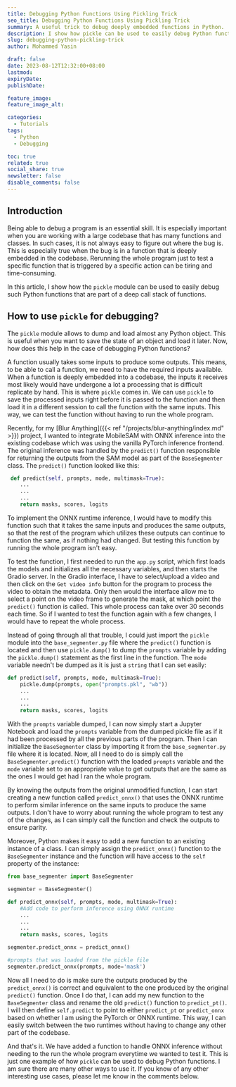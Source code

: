 ```yaml
---
title: Debugging Python Functions Using Pickling Trick
seo_title: Debugging Python Functions Using Pickling Trick
summary: A useful trick to debug deeply embedded functions in Python.
description: I show how pickle can be used to easily debug Python functions.
slug: debugging-python-pickling-trick
author: Mohammed Yasin

draft: false
date: 2023-08-12T12:32:00+08:00
lastmod:
expiryDate: 
publishDate: 

feature_image: 
feature_image_alt: 

categories:
  - Tutorials
tags:
  - Python
  - Debugging

toc: true
related: true
social_share: true
newsletter: false
disable_comments: false
---
```


## Introduction

Being able to debug a program is an essential skill. It is especially important when you are working with a large codebase that has many functions and classes. In such cases, it is not always easy to figure out where the bug is. This is especially true when the bug is in a function that is deeply embedded in the codebase. Rerunning the whole program just to test a specific function that is triggered by a specific action can be tiring and time-consuming.

In this article, I show how the `pickle` module can be used to easily debug such Python functions that are part of a deep call stack of functions.

## How to use `pickle` for debugging?

The `pickle` module allows to dump and load almost any Python object. This is useful when you want to save the state of an object and load it later. Now, how does this help in the case of debugging Python functions?

A function usually takes some inputs to produce some outputs. This means, to be able to call a function, we need to have the required inputs available. When a function is deeply embedded into a codebase, the inputs it receives most likely would have undergone a lot a processing that is difficult replicate by hand. This is where `pickle` comes in. We can use `pickle` to save the processed inputs right before it is passed to the function and then load it in a different session to call the function with the same inputs. This way, we can test the function without having to run the whole program.

Recently, for my [Blur Anything]({{< ref "/projects/blur-anything/index.md" >}}) project, I wanted to integrate MobileSAM with ONNX inference into the existing codebase which was using the vanilla PyTorch inference frontend. The original inference was handled by the `predict()` function responsible for returning the outputs from the SAM model as part of the `BaseSegmenter` class. The `predict()` function looked like this:

```python
 def predict(self, prompts, mode, multimask=True):
    ...
    ...
    ...
    return masks, scores, logits
```

To implement the ONNX runtime inference, I would have to modify this function such that it takes the same inputs and produces the same outputs, so that the rest of the program which utilizes these outputs can continue to function the same, as if nothing had changed. But testing this function by running the whole program isn't easy.

To test the function, I first needed to run the `app.py` script, which first loads the models and initializes all the necessary variables, and then starts the Gradio server. In the Gradio interface, I have to select/upload a video and then click on the `Get video info` button for the program to process the video to obtain the metadata. Only then would the interface allow me to select a point on the video frame to generate the mask, at which point the `predict()` function is called. This whole process can take over 30 seconds each time. So if I wanted to test the function again with a few changes, I would have to repeat the whole process.

Instead of going through all that trouble, I could just import the `pickle` module into the `base_segmenter.py` file where the `predict()` function is located and then use `pickle.dump()` to dump the `prompts` variable by adding the `pickle.dump()` statement as the first line in the function. The `mode` variable needn't be dumped as it is just a `string` that I can set easily:

```python
def predict(self, prompts, mode, multimask=True):
    pickle.dump(prompts, open("prompts.pkl", "wb"))
    ...
    ...
    ...
    return masks, scores, logits
```

With the `prompts` variable dumped, I can now simply start a Jupyter Notebook and load the `prompts` variable from the dumped pickle file as if it had been processed by all the previous parts of the program. Then I can initialize the `BaseSegmenter` class by importing it from the `base_segmenter.py` file where it is located. Now, all I need to do is simply call the `BaseSegmenter.predict()` function with the loaded `prompts` variable and the `mode` variable set to an appropriate value to get outputs that are the same as the ones I would get had I ran the whole program.

By knowing the outputs from the original unmodified function, I can start creating a new function called `predict_onnx()` that uses the ONNX runtime to perform similar inference on the same inputs to produce the same outputs. I don't have to worry about running the whole program to test any of the changes, as I can simply call the function and check the outputs to ensure parity.

Moreover, Python makes it easy to add a new function to an existing instance of a class. I can simply assign the `predict_onnx()` function to the `BaseSegmenter` instance and the function will have access to the `self` property of the instance:

```python
from base_segmenter import BaseSegmenter

segmenter = BaseSegmenter()

def predict_onnx(self, prompts, mode, multimask=True):
    #Add code to perform inference using ONNX runtime
    ...
    ...
    ...
    return masks, scores, logits

segmenter.predict_onnx = predict_onnx()

#prompts that was loaded from the pickle file
segmenter.predict_onnx(prompts, mode='mask')
```

Now all I need to do is make sure the outputs produced by the `predict_onnx()` is correct and equivalent to the one produced by the original `predict()` function. Once I do that, I can add my new function to the `BaseSegmenter` class and rename the old `predict()` function to `predict_pt()`. I will then define `self.predict` to point to either `predict_pt` or `predict_onnx` based on whether I am using the PyTorch or ONNX runtime. This way, I can easily switch between the two runtimes without having to change any other part of the codebase.

And that's it. We have added a function to handle ONNX inference without needing to the run the whole program everytime we wanted to test it. This is just one example of how `pickle` can be used to debug Python functions. I am sure there are many other ways to use it. If you know of any other interesting use cases, please let me know in the comments below.
